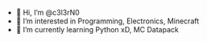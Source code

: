 - 👋 Hi, I’m @c3l3rN0
- 👀 I’m interested in Programming, Electronics, Minecraft
- 🌱 I’m currently learning Python xD, MC Datapack 


<!---
c3l3rN0/c3l3rN0 is a ✨ special ✨ repository because its `README.md` (this file) appears on your GitHub profile.
You can click the Preview link to take a look at your changes.
--->

